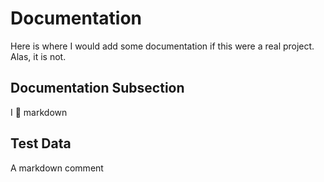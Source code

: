 # Documentation

Here is where I would add some documentation if this were a real project. Alas, it is not.

## Documentation Subsection

I :purple_heart: markdown


## Test Data

A markdown comment